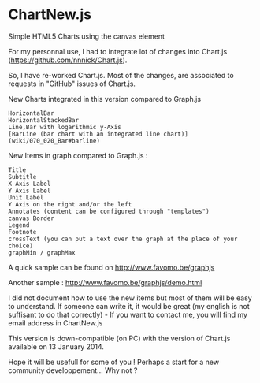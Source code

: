 ChartNew.js
===========


Simple HTML5 Charts using the canvas element




For my personnal use, I had to integrate lot of changes into Chart.js (https://github.com/nnnick/Chart.js). 

So, I have re-worked Chart.js. Most of the changes, are associated to requests in "GitHub" issues of Chart.js.



New Charts integrated in this version compared to Graph.js

    HorizontalBar
    HorizontalStackedBar
    Line,Bar with logarithmic y-Axis
    [BarLine (bar chart with an integrated line chart)](wiki/070_020_Bar#barline)
	

New Items in graph compared to Graph.js :

    Title
    Subtitle
    X Axis Label
    Y Axis Label
    Unit Label
    Y Axis on the right and/or the left
    Annotates (content can be configured through "templates")
    canvas Border
    Legend
    Footnote
    crossText (you can put a text over the graph at the place of your choice)
    graphMin / graphMax
    

A quick sample can be found on http://www.favomo.be/graphjs

Another sample : http://www.favomo.be/graphjs/demo.html


I did not document how to use the new items but most of them will be easy to understand. If someone can write it, it would be great (my english is not suffisant to do that correctly) - If you want to contact me, you will find my email address in ChartNew.js

This version is down-compatible (on PC) with the version of Chart.js available on 13 January 2014.

Hope it will be usefull for some of you ! Perhaps a start for a new community developpement... Why not ?
